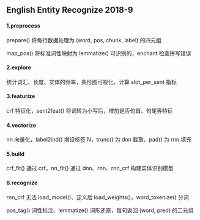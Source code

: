 ## English Entity Recognize 2018-9

#### 1.preprocess

prepare() 将每行数据处理为 (word, pos, chunk, label) 的四元组

map_pos() 将标准词性映射为 lemmatize() 可识别的，enchant 检查拼写错误

#### 2.explore

统计词汇、长度、实体的频率，条形图可视化，计算 slot_per_sent 指标

#### 3.featurize

crf 特征化，sent2feat() 将词转为小写后，增加是否句首、句尾等特征

#### 4.vectorize

nn 向量化，label2ind() 增设标签 N，trunc() 为 dnn 截取、pad() 为 rnn 填充

#### 5.build

crf_fit() 通过 crf，nn_fit() 通过 dnn、rnn、rnn_crf 构建实体识别模型

#### 6.recognize

rnn_crf 无法 load_model()、定义后 load_weights()，word_tokenize() 分词

pos_tag() 词性标注、lemmatize() 词形还原，每句返回 (word, pred) 的二元组